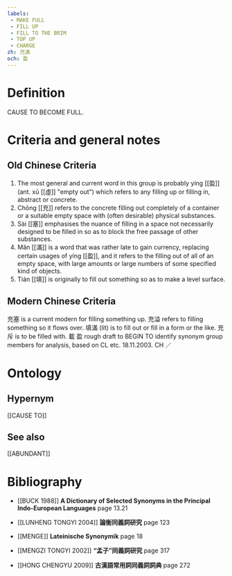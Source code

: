 ```yaml
---
labels: 
 - MAKE FULL
 - FILL UP
 - FILL TO THE BRIM
 - TOP UP
 - CHARGE
zh: 充滿
och: 盈
---
```


# Definition
CAUSE TO BECOME FULL.
# Criteria and general notes
## Old Chinese Criteria
1. The most general and current word in this group is probably yíng [[盈]] (ant. xū [[虛]] "empty out") which refers to any filling up or filling in, abstract or concrete.
2. Chōng [[充]] refers to the concrete filling out completely of a container or a suitable empty space with (often desirable) physical substances.
3. Sài [[塞]] emphasises the nuance of filling in a space not necessarily designed to be filled in so as to block the free passage of other substances.
4. Mǎn [[滿]] is a word that was rather late to gain currency, replacing certain usages of yíng [[盈]], and it refers to the filling out of all of an empty space, with large amounts or large numbers of some specified kind of objects.
5. Tián [[填]] is originally to fill out something so as to make a level surface.
## Modern Chinese Criteria
充塞 is a current modern for filling something up.
充溢 refers to filling something so it flows over.
填滿 (lit) is to fill out or fill in a form or the like.
充斥 is to be filled with.
載
盈
rough draft to BEGIN TO identify synonym group members for analysis, based on CL etc. 18.11.2003. CH ／
# Ontology

## Hypernym
[[CAUSE TO]]
## See also
[[ABUNDANT]]
# Bibliography
- [[BUCK 1988]]
**A Dictionary of Selected Synonyms in the Principal Indo-European Languages** page 13.21

- [[LUNHENG TONGYI 2004]]
**論衡同義詞研究** page 123

- [[MENGE]]
**Lateinische Synonymik** page 18

- [[MENGZI TONGYI 2002]]
**“孟子”同義詞研究** page 317

- [[HONG CHENGYU 2009]]
**古漢語常用詞同義詞詞典** page 272
